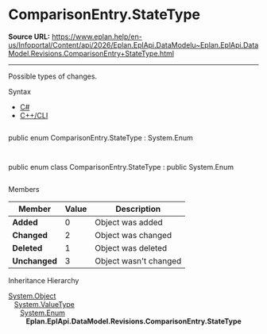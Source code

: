 # ComparisonEntry.StateType

**Source URL:** https://www.eplan.help/en-us/Infoportal/Content/api/2026/Eplan.EplApi.DataModelu~Eplan.EplApi.DataModel.Revisions.ComparisonEntry+StateType.html

---

Possible types of changes.

Syntax

- [C#](#i-syntax-CS)
- [C++/CLI](#i-syntax-CPP2005)

```
```
public enum ComparisonEntry.StateType : System.Enum
```
```

```
```
public enum class ComparisonEntry.StateType : public System.Enum
```
```

Members

| Member | Value | Description |
| --- | --- | --- |
| **Added** | 0 | Object was added |
| **Changed** | 2 | Object was changed |
| **Deleted** | 1 | Object was deleted |
| **Unchanged** | 3 | Object wasn't changed |

Inheritance Hierarchy

[System.Object](#)  
   [System.ValueType](#)  
      [System.Enum](#)  
         **Eplan.EplApi.DataModel.Revisions.ComparisonEntry.StateType**
